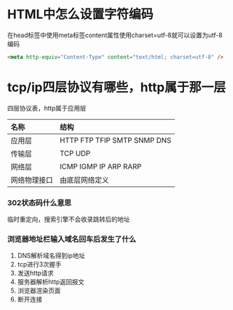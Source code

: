# HTML中怎么设置字符编码

在head标签中使用meta标签content属性使用charset=utf-8就可以设置为utf-8编码

```HTML
<meta http-equiv="Content-Type" content="text/html; charset=utf-8" />
```

# tcp/ip四层协议有哪些，http属于那一层

四层协议表，http属于应用层

| 名称 | 结构 |
| :-- | :-- |
| 应用层 | HTTP FTP TFIP SMTP SNMP DNS |
| 传输层  | TCP UDP |
| 网络层 | ICMP IGMP IP ARP RARP |
| 网络物理接口 | 由底层网络定义  |

### 302状态码什么意思

临时重定向，搜索引擎不会收录跳转后的地址

### 浏览器地址栏输入域名回车后发生了什么

1. DNS解析域名得到ip地址 
2. tcp进行3次握手 
3. 发送http请求 
4. 服务器解析http返回报文 
5. 浏览器渲染页面 
6. 断开连接 
